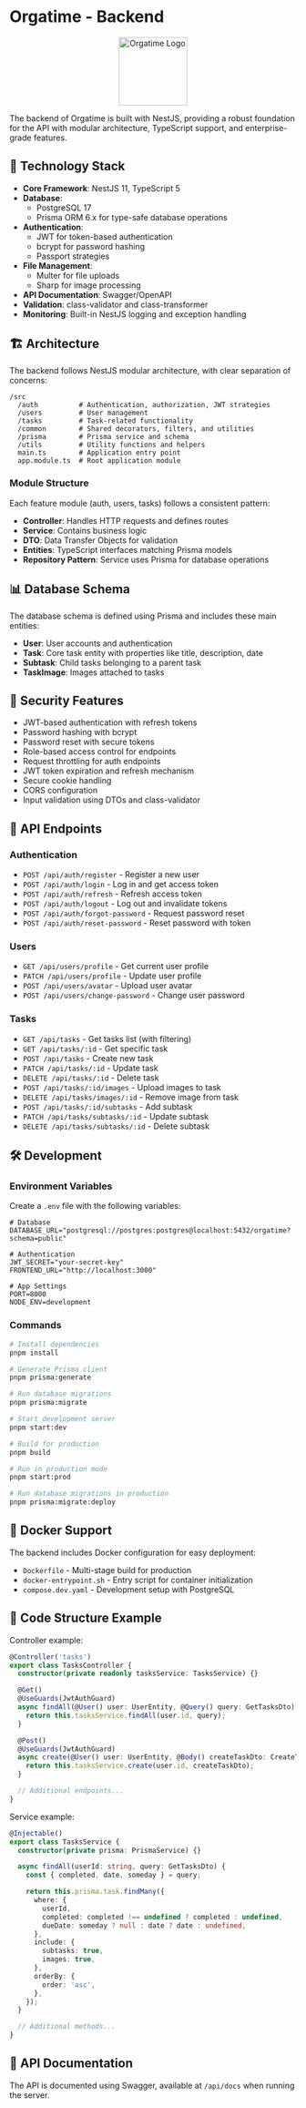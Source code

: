 # Orgatime - Backend

<p align="center">
  <img src="../client/public/images/icon.png" alt="Orgatime Logo" width="120" height="120" />
</p>

The backend of Orgatime is built with NestJS, providing a robust foundation for the API with modular architecture, TypeScript support, and enterprise-grade features.

## 🧪 Technology Stack

- **Core Framework**: NestJS 11, TypeScript 5
- **Database**:
  - PostgreSQL 17
  - Prisma ORM 6.x for type-safe database operations
- **Authentication**:
  - JWT for token-based authentication
  - bcrypt for password hashing
  - Passport strategies
- **File Management**:
  - Multer for file uploads
  - Sharp for image processing
- **API Documentation**: Swagger/OpenAPI
- **Validation**: class-validator and class-transformer
- **Monitoring**: Built-in NestJS logging and exception handling

## 🏗️ Architecture

The backend follows NestJS modular architecture, with clear separation of concerns:

```
/src
  /auth          # Authentication, authorization, JWT strategies
  /users         # User management
  /tasks         # Task-related functionality
  /common        # Shared decorators, filters, and utilities
  /prisma        # Prisma service and schema
  /utils         # Utility functions and helpers
  main.ts        # Application entry point
  app.module.ts  # Root application module
```

### Module Structure

Each feature module (auth, users, tasks) follows a consistent pattern:

- **Controller**: Handles HTTP requests and defines routes
- **Service**: Contains business logic
- **DTO**: Data Transfer Objects for validation
- **Entities**: TypeScript interfaces matching Prisma models
- **Repository Pattern**: Service uses Prisma for database operations

## 📊 Database Schema

The database schema is defined using Prisma and includes these main entities:

- **User**: User accounts and authentication
- **Task**: Core task entity with properties like title, description, date
- **Subtask**: Child tasks belonging to a parent task
- **TaskImage**: Images attached to tasks

## 🔐 Security Features

- JWT-based authentication with refresh tokens
- Password hashing with bcrypt
- Password reset with secure tokens
- Role-based access control for endpoints
- Request throttling for auth endpoints
- JWT token expiration and refresh mechanism
- Secure cookie handling
- CORS configuration
- Input validation using DTOs and class-validator

## 🚀 API Endpoints

### Authentication

- `POST /api/auth/register` - Register a new user
- `POST /api/auth/login` - Log in and get access token
- `POST /api/auth/refresh` - Refresh access token
- `POST /api/auth/logout` - Log out and invalidate tokens
- `POST /api/auth/forgot-password` - Request password reset
- `POST /api/auth/reset-password` - Reset password with token

### Users

- `GET /api/users/profile` - Get current user profile
- `PATCH /api/users/profile` - Update user profile
- `POST /api/users/avatar` - Upload user avatar
- `POST /api/users/change-password` - Change user password

### Tasks

- `GET /api/tasks` - Get tasks list (with filtering)
- `GET /api/tasks/:id` - Get specific task
- `POST /api/tasks` - Create new task
- `PATCH /api/tasks/:id` - Update task
- `DELETE /api/tasks/:id` - Delete task
- `POST /api/tasks/:id/images` - Upload images to task
- `DELETE /api/tasks/images/:id` - Remove image from task
- `POST /api/tasks/:id/subtasks` - Add subtask
- `PATCH /api/tasks/subtasks/:id` - Update subtask
- `DELETE /api/tasks/subtasks/:id` - Delete subtask

## 🛠️ Development

### Environment Variables

Create a `.env` file with the following variables:

```
# Database
DATABASE_URL="postgresql://postgres:postgres@localhost:5432/orgatime?schema=public"

# Authentication
JWT_SECRET="your-secret-key"
FRONTEND_URL="http://localhost:3000"

# App Settings
PORT=8000
NODE_ENV=development
```

### Commands

```bash
# Install dependencies
pnpm install

# Generate Prisma client
pnpm prisma:generate

# Run database migrations
pnpm prisma:migrate

# Start development server
pnpm start:dev

# Build for production
pnpm build

# Run in production mode
pnpm start:prod

# Run database migrations in production
pnpm prisma:migrate:deploy
```

## 🐳 Docker Support

The backend includes Docker configuration for easy deployment:

- `Dockerfile` - Multi-stage build for production
- `docker-entrypoint.sh` - Entry script for container initialization
- `compose.dev.yaml` - Development setup with PostgreSQL

## 🧩 Code Structure Example

Controller example:

```typescript
@Controller('tasks')
export class TasksController {
  constructor(private readonly tasksService: TasksService) {}

  @Get()
  @UseGuards(JwtAuthGuard)
  async findAll(@User() user: UserEntity, @Query() query: GetTasksDto) {
    return this.tasksService.findAll(user.id, query);
  }

  @Post()
  @UseGuards(JwtAuthGuard)
  async create(@User() user: UserEntity, @Body() createTaskDto: CreateTaskDto) {
    return this.tasksService.create(user.id, createTaskDto);
  }

  // Additional endpoints...
}
```

Service example:

```typescript
@Injectable()
export class TasksService {
  constructor(private prisma: PrismaService) {}

  async findAll(userId: string, query: GetTasksDto) {
    const { completed, date, someday } = query;

    return this.prisma.task.findMany({
      where: {
        userId,
        completed: completed !== undefined ? completed : undefined,
        dueDate: someday ? null : date ? date : undefined,
      },
      include: {
        subtasks: true,
        images: true,
      },
      orderBy: {
        order: 'asc',
      },
    });
  }

  // Additional methods...
}
```

## 📝 API Documentation

The API is documented using Swagger, available at `/api/docs` when running the server.
